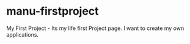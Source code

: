 # manu-firstproject
My First Project - Its my life first Project page. I want to create my own applications. 
